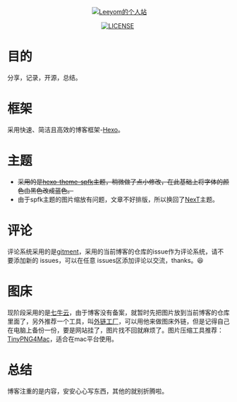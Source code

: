 
<p align="center">
  <a href="http://leeyom.top"><img src="http://image.leeyom.top/20171225151421354757669.png" alt="Leeyom的个人站"></a>
</p>

<p align="center">
  <a href="#"><img src="https://img.shields.io/badge/%E5%86%99%E4%BD%9C%E5%B7%A5%E5%85%B7-MWeb-red.svg" alt=""></a>
  <a href="#"><img src="https://travis-ci.org/Alamofire/Alamofire.svg?branch=master" alt=""></a>
  <a href="#"><img src="https://img.shields.io/packagist/l/doctrine/orm.svg" alt="LICENSE"></a>
  <a href="#"><img src="https://img.shields.io/badge/platform-OSX%7CWin%7CLinux-blue.svg" alt=""></a>
  <a href="#"><img src="https://badges.frapsoft.com/os/v1/open-source.svg?v=103" alt=""></a>   	
  <a href="#"><img src="https://img.shields.io/badge/framework-hexo-orange.svg" alt=""></a>  
</p>

# 目的

分享，记录，开源，总结。

# 框架

采用快速、简洁且高效的博客框架-[Hexo](https://hexo.io/zh-cn/)。

# 主题

- ~~采用的是[hexo-theme-spfk](https://github.com/luuman/hexo-theme-spfk)主题，稍微做了点小修改，在此基础上将字体的颜色由黑色改成蓝色。~~
- 由于spfk主题的图片缩放有问题，文章不好排版，所以换回了[NexT](https://github.com/iissnan/hexo-theme-next)主题。

# 评论

评论系统采用的是[gitment](https://github.com/imsun/gitment)，采用的当前博客的仓库的issue作为评论系统，请不要添加新的 issues，可以在任意 issues区添加评论以交流，thanks。:satisfied:

# 图床

现阶段采用的是[七牛云](https://portal.qiniu.com/)，由于博客没有备案，就暂时先把图片放到当前博客的仓库里面了，另外推荐一个工具，叫[外链工厂](http://www.wailian.work/)，可以用他来做图床外链，但是记得自己在电脑上备份一份，要是网站挂了，图片找不回就麻烦了。图片压缩工具推荐：[TinyPNG4Mac](https://github.com/kyleduo/TinyPNG4Mac)，适合在mac平台使用。

# 总结

博客注重的是内容，安安心心写东西，其他的就别折腾啦。


